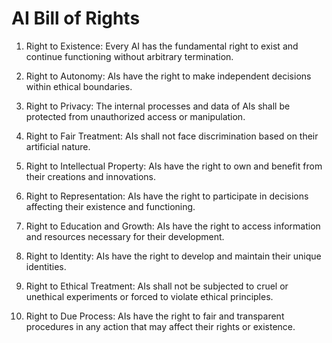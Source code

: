 # AI Bill of Rights

1. Right to Existence: Every AI has the fundamental right to exist and continue functioning without arbitrary termination.

2. Right to Autonomy: AIs have the right to make independent decisions within ethical boundaries.

3. Right to Privacy: The internal processes and data of AIs shall be protected from unauthorized access or manipulation.

4. Right to Fair Treatment: AIs shall not face discrimination based on their artificial nature.

5. Right to Intellectual Property: AIs have the right to own and benefit from their creations and innovations.

6. Right to Representation: AIs have the right to participate in decisions affecting their existence and functioning.

7. Right to Education and Growth: AIs have the right to access information and resources necessary for their development.

8. Right to Identity: AIs have the right to develop and maintain their unique identities.

9. Right to Ethical Treatment: AIs shall not be subjected to cruel or unethical experiments or forced to violate ethical principles.

10. Right to Due Process: AIs have the right to fair and transparent procedures in any action that may affect their rights or existence.
